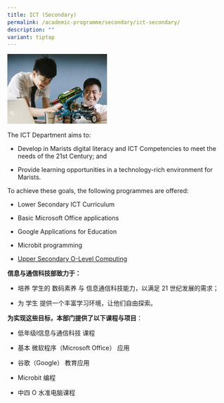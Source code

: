 ```yaml
---
title: ICT (Secondary)
permalink: /academic-programme/secondary/ict-secondary/
description: ""
variant: tiptap
---
```

<div class="isomer-image-wrapper">
<img style="width:45%" height="auto" width="100%" src="/images/ictsecondary.jpg">
</div>
<p>The ICT Department aims to:</p>
<ul data-tight="true" class="tight">
<li>
<p>Develop in Marists digital literacy and ICT Competencies to meet the needs
of the 21st Century; and&nbsp;</p>
</li>
<li>
<p>Provide learning opportunities in a technology-rich environment for Marists.</p>
</li>
</ul>
<p>To achieve these goals, the following programmes are offered:</p>
<ul data-tight="true" class="tight">
<li>
<p>Lower Secondary ICT Curriculum</p>
</li>
<li>
<p>Basic Microsoft Office applications</p>
</li>
<li>
<p>Google Applications for Education</p>
</li>
<li>
<p>Microbit programming</p>
</li>
<li>
<p><a href="/programmes/secondary/academic-programme/computing" rel="noopener noreferrer nofollow" target="_blank">Upper Secondary O-Level Computing</a>
</p>
</li>
</ul>
<p></p>
<p><strong>信息与通信科技部致力于：</strong>
</p>
<ul>
<li>
<p>培养 学生的 数码素养 与 信息通信科技能力，以满足 21 世纪发展的需求；</p>
</li>
<li>
<p>为 学生 提供一个丰富学习环境，让他们自由探索。
<br>
</p>
</li>
</ul>
<p><strong>为实现这些目标，本部门提供了以下课程与项目</strong>：</p>
<ul>
<li>
<p>低年级I信息与通信科技 课程</p>
</li>
<li>
<p>基本 微软程序（Microsoft Office） 应用</p>
</li>
<li>
<p>谷歌（Google） 教育应用</p>
</li>
<li>
<p>Microbit 编程</p>
</li>
<li>
<p>中四 O 水准电脑课程</p>
</li>
</ul>
<p></p>